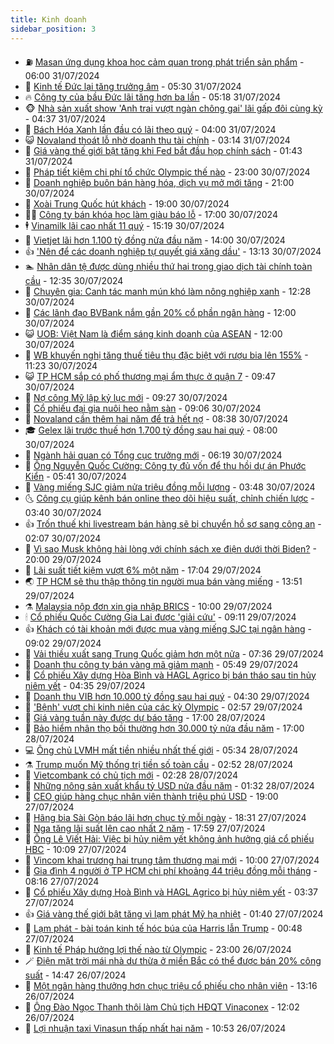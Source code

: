 ```yaml
---
title: Kinh doanh
sidebar_position: 3
---
```


<!-- vnexpress-kinh-doanh:START -->
- ⛽️ [Masan ứng dụng khoa học cảm quan trong phát triển sản phẩm](https://vnexpress.net/masan-ung-dung-khoa-hoc-cam-quan-trong-phat-trien-san-pham-4776147.html) - 06:00 31/07/2024
- 🐲 [Kinh tế Đức lại tăng trưởng âm](https://vnexpress.net/kinh-te-duc-lai-tang-truong-am-4776047.html) - 05:30 31/07/2024
- 🔥 [Công ty của bầu Đức lãi tăng hơn ba lần](https://vnexpress.net/cong-ty-cua-bau-duc-lai-tang-hon-ba-lan-4775991.html) - 05:18 31/07/2024
- 🐵 [Nhà sản xuất show &#39;Anh trai vượt ngàn chông gai&#39; lãi gấp đôi cùng kỳ](https://vnexpress.net/nha-san-xuat-show-anh-trai-vuot-ngan-chong-gai-lai-gap-doi-cung-ky-4776080.html) - 04:37 31/07/2024
- 🦅 [Bách Hóa Xanh lần đầu có lãi theo quý](https://vnexpress.net/bach-hoa-xanh-lan-dau-co-lai-theo-quy-4775897.html) - 04:00 31/07/2024
- 😺 [Novaland thoát lỗ nhờ doanh thu tài chính](https://vnexpress.net/novaland-thoat-lo-nho-doanh-thu-tai-chinh-4775976.html) - 03:14 31/07/2024
- 🤩 [Giá vàng thế giới bật tăng khi Fed bắt đầu họp chính sách](https://vnexpress.net/gia-vang-the-gioi-bat-tang-khi-fed-bat-dau-hop-chinh-sach-4775978.html) - 01:43 31/07/2024
- 🌮 [Pháp tiết kiệm chi phí tổ chức Olympic thế nào](https://vnexpress.net/phap-tiet-kiem-chi-phi-to-chuc-olympic-the-nao-4775382.html) - 23:00 30/07/2024
- 🧰 [Doanh nghiệp buôn bán hàng hóa, dịch vụ mở mới tăng](https://vnexpress.net/doanh-nghiep-buon-ban-hang-hoa-dich-vu-mo-moi-tang-4775862.html) - 21:00 30/07/2024
- 🤔 [Xoài Trung Quốc hút khách](https://vnexpress.net/xoai-trung-quoc-hut-khach-4772141.html) - 19:00 30/07/2024
- 🧑‍💻 [Công ty bán khóa học làm giàu báo lỗ](https://vnexpress.net/cong-ty-ban-khoa-hoc-lam-giau-bao-lo-4775899.html) - 17:00 30/07/2024
- 🕴 [Vinamilk lãi cao nhất 11 quý](https://vnexpress.net/vinamilk-lai-cao-nhat-11-quy-4775889.html) - 15:19 30/07/2024
- 🦩 [Vietjet lãi hơn 1.100 tỷ đồng nửa đầu năm](https://vnexpress.net/vietjet-lai-hon-1-100-ty-dong-nua-dau-nam-4775858.html) - 14:00 30/07/2024
- 👍 [&#39;Nên để các doanh nghiệp tự quyết giá xăng dầu&#39;](https://vnexpress.net/nen-de-cac-doanh-nghiep-tu-quyet-gia-xang-dau-4775881.html) - 13:13 30/07/2024
- 🏊 [Nhân dân tệ được dùng nhiều thứ hai trong giao dịch tài chính toàn cầu](https://vnexpress.net/nhan-dan-te-duoc-dung-nhieu-thu-hai-trong-giao-dich-tai-chinh-toan-cau-4775872.html) - 12:35 30/07/2024
- 🤡 [Chuyên gia: Canh tác manh mún khó làm nông nghiệp xanh](https://vnexpress.net/chuyen-gia-canh-tac-manh-mun-kho-lam-nong-nghiep-xanh-4775768.html) - 12:28 30/07/2024
- 👀 [Các lãnh đạo BVBank nắm gần 20% cổ phần ngân hàng](https://vnexpress.net/dan-lanh-dao-bvbank-nam-gan-20-co-phan-ngan-hang-4775797.html) - 12:00 30/07/2024
- 😺 [UOB: Việt Nam là điểm sáng kinh doanh của ASEAN](https://vnexpress.net/uob-viet-nam-la-diem-sang-kinh-doanh-cua-asean-4773002.html) - 12:00 30/07/2024
- 🦣 [WB khuyến nghị tăng thuế tiêu thụ đặc biệt với rượu bia lên 155%](https://vnexpress.net/wb-khuyen-nghi-tang-thue-tieu-thu-dac-biet-voi-ruou-bia-len-155-4775778.html) - 11:23 30/07/2024
- 😺 [TP HCM sắp có phố thương mại ẩm thực ở quận 7](https://vnexpress.net/tp-hcm-sap-co-pho-thuong-mai-am-thuc-o-quan-7-4775683.html) - 09:47 30/07/2024
- 💼 [Nợ công Mỹ lập kỷ lục mới](https://vnexpress.net/no-cong-my-lap-ky-luc-moi-4775734.html) - 09:27 30/07/2024
- 🤗 [Cổ phiếu đại gia nuôi heo nằm sàn](https://vnexpress.net/chung-khoan-hom-nay-30-7-co-phieu-dai-gia-nuoi-heo-nam-san-4775795.html) - 09:06 30/07/2024
- 👀 [Novaland cần thêm hai năm để trả hết nợ](https://vnexpress.net/novaland-can-them-hai-nam-de-tra-het-no-4775753.html) - 08:38 30/07/2024
- 🎓 [Gelex lãi trước thuế hơn 1.700 tỷ đồng sau hai quý](https://vnexpress.net/gelex-lai-truoc-thue-hon-1-700-ty-dong-sau-hai-quy-4775594.html) - 08:00 30/07/2024
- 🗽 [Ngành hải quan có Tổng cục trưởng mới](https://vnexpress.net/nganh-hai-quan-co-tong-cuc-truong-moi-4775681.html) - 06:19 30/07/2024
- 🚀 [Ông Nguyễn Quốc Cường: Công ty đủ vốn để thu hồi dự án Phước Kiển](https://vnexpress.net/ong-nguyen-quoc-cuong-cong-ty-du-von-de-thu-hoi-du-an-phuoc-kien-4775671.html) - 05:41 30/07/2024
- 🤗 [Vàng miếng SJC giảm nửa triệu đồng mỗi lượng](https://vnexpress.net/gia-vang-moi-nhat-hom-nay-30-7-4775616.html) - 03:48 30/07/2024
- 🌜 [Công cụ giúp kênh bán online theo dõi hiệu suất, chỉnh chiến lược](https://vnexpress.net/cong-cu-giup-kenh-ban-online-theo-doi-hieu-suat-chinh-chien-luoc-4771319.html) - 03:40 30/07/2024
- 👍 [Trốn thuế khi livestream bán hàng sẽ bị chuyển hồ sơ sang công an](https://vnexpress.net/tron-thue-khi-livestream-ban-hang-se-bi-chuyen-ho-so-sang-cong-an-4775433.html) - 02:07 30/07/2024
- 🤖 [Vì sao Musk không hài lòng với chính sách xe điện dưới thời Biden?](https://vnexpress.net/vi-sao-musk-khong-hai-long-voi-chinh-sach-xe-dien-duoi-thoi-biden-4775078.html) - 20:00 29/07/2024
- 🫣 [Lãi suất tiết kiệm vượt 6% một năm](https://vnexpress.net/lai-suat-tiet-kiem-len-6-mot-nam-4775159.html) - 17:04 29/07/2024
- 🌏 [TP HCM sẽ thu thập thông tin người mua bán vàng miếng](https://vnexpress.net/tp-hcm-se-thu-thap-thong-tin-nguoi-mua-ban-vang-mieng-4775316.html) - 13:51 29/07/2024
- ⚗️ [Malaysia nộp đơn xin gia nhập BRICS](https://vnexpress.net/malaysia-nop-don-xin-gia-nhap-brics-4775350.html) - 10:00 29/07/2024
- 🕯 [Cổ phiếu Quốc Cường Gia Lai được &#39;giải cứu&#39;](https://vnexpress.net/co-phieu-quoc-cuong-gia-lai-duoc-giai-cuu-4775321.html) - 09:11 29/07/2024
- 👍 [Khách có tài khoản mới được mua vàng miếng SJC tại ngân hàng](https://vnexpress.net/khach-co-tai-khoan-moi-duoc-mua-vang-mieng-sjc-tai-ngan-hang-4775283.html) - 09:02 29/07/2024
- 🤠 [Vải thiều xuất sang Trung Quốc giảm hơn một nửa](https://vnexpress.net/vai-thieu-xuat-sang-trung-quoc-giam-hon-mot-nua-4775135.html) - 07:36 29/07/2024
- 🌊 [Doanh thu công ty bán vàng mã giảm mạnh](https://vnexpress.net/doanh-thu-cong-ty-ban-vang-ma-giam-manh-4775152.html) - 05:49 29/07/2024
- 🌈 [Cổ phiếu Xây dựng Hòa Bình và HAGL Agrico bị bán tháo sau tin hủy niêm yết](https://vnexpress.net/co-phieu-xay-dung-hoa-binh-va-hagl-agrico-bi-ban-thao-sau-tin-huy-niem-yet-4775167.html) - 04:35 29/07/2024
- 🥳 [Doanh thu VIB hơn 10.000 tỷ đồng sau hai quý](https://vnexpress.net/doanh-thu-vib-hon-10-000-ty-dong-sau-hai-quy-4774990.html) - 04:30 29/07/2024
- 🐻 [&#39;Bệnh&#39; vượt chi kinh niên của các kỳ Olympic](https://vnexpress.net/benh-vuot-chi-kinh-nien-cua-cac-ky-olympic-4774963.html) - 02:57 29/07/2024
- 💫 [Giá vàng tuần này được dự báo tăng](https://vnexpress.net/gia-vang-tuan-nay-duoc-du-bao-tang-4774935.html) - 17:00 28/07/2024
- 🤩 [Bảo hiểm nhân thọ bồi thường hơn 30.000 tỷ nửa đầu năm](https://vnexpress.net/bao-hiem-nhan-tho-boi-thuong-hon-30-000-ty-nua-dau-nam-4771973.html) - 17:00 28/07/2024
- 💻 [Ông chủ LVMH mất tiền nhiều nhất thế giới](https://vnexpress.net/ong-chu-lvmh-mat-tien-nhieu-nhat-the-gioi-4774880.html) - 05:34 28/07/2024
- ⚗️ [Trump muốn Mỹ thống trị tiền số toàn cầu](https://vnexpress.net/trump-muon-my-thong-tri-tien-so-toan-cau-4774828.html) - 02:52 28/07/2024
- 🌈 [Vietcombank có chủ tịch mới](https://vnexpress.net/vietcombank-co-chu-tich-moi-4774822.html) - 02:28 28/07/2024
- 🌝 [Những nông sản xuất khẩu tỷ USD nửa đầu năm](https://vnexpress.net/nhung-nong-san-xuat-khau-ty-usd-nua-dau-nam-4774722.html) - 01:32 28/07/2024
- 🥸 [CEO giúp hàng chục nhân viên thành triệu phú USD](https://vnexpress.net/ceo-giup-hang-chuc-nhan-vien-thanh-trieu-phu-usd-4774667.html) - 19:00 27/07/2024
- 🦆 [Hãng bia Sài Gòn báo lãi hơn chục tỷ mỗi ngày](https://vnexpress.net/hang-bia-sai-gon-bao-lai-hon-chuc-ty-moi-ngay-4774772.html) - 18:31 27/07/2024
- 🌋 [Nga tăng lãi suất lên cao nhất 2 năm](https://vnexpress.net/nga-tang-lai-suat-len-cao-nhat-2-nam-4774765.html) - 17:59 27/07/2024
- 🦍 [Ông Lê Viết Hải: Việc bị hủy niêm yết không ảnh hưởng giá cổ phiếu HBC](https://vnexpress.net/ong-le-viet-hai-huy-niem-yet-hbc-khong-anh-huong-den-gia-co-phieu-4774744.html) - 10:09 27/07/2024
- 🤔 [Vincom khai trương hai trung tâm thương mại mới](https://vnexpress.net/vincom-khai-truong-hai-trung-tam-thuong-mai-moi-4774742.html) - 10:00 27/07/2024
- 🧰 [Gia đình 4 người ở TP HCM chi phí khoảng 44 triệu đồng mỗi tháng](https://vnexpress.net/gia-dinh-4-nguoi-o-tp-hcm-chi-phi-khoang-44-trieu-dong-moi-thang-4774563.html) - 08:16 27/07/2024
- 🌝 [Cổ phiếu Xây dựng Hoà Bình và HAGL Agrico bị hủy niêm yết](https://vnexpress.net/co-phieu-xay-dung-hoa-binh-va-hagl-agrico-bi-huy-niem-yet-4774664.html) - 03:37 27/07/2024
- 👍 [Giá vàng thế giới bật tăng vì lạm phát Mỹ hạ nhiệt](https://vnexpress.net/gia-vang-the-gioi-bat-tang-vi-lam-phat-my-ha-nhiet-4774617.html) - 01:40 27/07/2024
- 🗽 [Lạm phát - bài toán kinh tế hóc búa của Harris lẫn Trump](https://vnexpress.net/lam-phat-bai-toan-kinh-te-hoc-bua-cua-harris-lan-trump-4774494.html) - 00:48 27/07/2024
- 🐎 [Kinh tế Pháp hưởng lợi thế nào từ Olympic](https://vnexpress.net/kinh-te-phap-huong-loi-the-nao-tu-olympic-4774374.html) - 23:00 26/07/2024
- 🪄 [Điện mặt trời mái nhà dư thừa ở miền Bắc có thể được bán 20% công suất](https://vnexpress.net/dien-mat-troi-mai-nha-du-thua-o-mien-bac-co-the-duoc-ban-20-cong-suat-4774574.html) - 14:47 26/07/2024
- 🎊 [Một ngân hàng thưởng hơn chục triệu cổ phiếu cho nhân viên](https://vnexpress.net/vib-thuong-hang-trieu-co-phieu-cho-2-000-nhan-vien-4774553.html) - 13:16 26/07/2024
- 🗽 [Ông Đào Ngọc Thanh thôi làm Chủ tịch HĐQT Vinaconex](https://vnexpress.net/ong-dao-ngoc-thanh-thoi-lam-chu-tich-hdqt-vinaconex-4774560.html) - 12:02 26/07/2024
- 🦩 [Lợi nhuận taxi Vinasun thấp nhất hai năm](https://vnexpress.net/loi-nhuan-taxi-vinasun-thap-nhat-hai-nam-4774527.html) - 10:53 26/07/2024<!-- vnexpress-kinh-doanh:END -->
